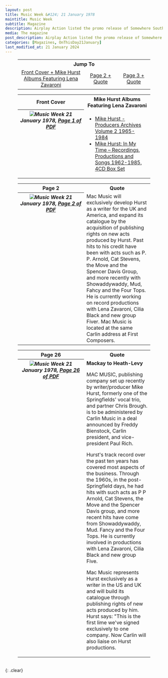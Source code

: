 ```yaml
---
layout: post
title: Music Week &#124; 21 January 1978
maintitle: Music Week
subtitle: Magazine
description: Airplay Action listed the promo release of Somewhere South Of Macon by Lena Zavaroni at the bottom of page 22.
media: The magazine
post_description: Airplay Action listed the promo release of Somewhere South Of Macon by Lena Zavaroni at the bottom of page 22.
categories: [Magazines, OnThisDay21January]
last_modified_at: 21 January 2024
---
```


<figure class="fig3">
<table style="text-align:center;">
<tr><th colspan="5">Jump To</th></tr>
<tr><td style="width:50%;"><a href="#infobox1">Front Cover + Mike Hurst Albums Featuring Lena Zavaroni</a></td><td style="width:25%;"><a href="#infobox2">Page 2 + Quote</a></td><td style="width:25%;"><a href="#infobox3">Page 3 + Quote</a></td></tr>
</table>
</figure>

<figure class="fig3">
<table>
<tr id="infobox1"><th>Front Cover</th><th>Mike Hurst Albums Featuring Lena Zavaroni</th></tr>
<tr>
<th style="width:50%; vertical-align:top;" rowspan="9" class="top"><a href="/assets/images/magazines/1978-01-21-Music-Week-fc.png"><img src="/assets/images/magazines/1978-01-21-Music-Week-fc.png" class="full-width zoom-in" /></a><cite class="whitespace">Music Week 21 January 1978,
<a class="external-link" href="https://www.worldradiohistory.com/UK/Music-Week/1978/Music-Week-1978-01-21.pdf">Page 1 of PDF</a></cite></th>
</tr>
<tr><td class="top">
<ul>
<li><a href="/discography/compilation-albums/2004-mike-hurst-producers-archives-volume-2">Mike Hurst - Producers Archives Volume 2 1965-1984</a></li>
<li><a href="/discography/compilation-albums/2021-10-15-mike-hurst-in-my-time-4cd-box-set">Mike Hurst: In My Time – Recordings, Productions and Songs 1962-1985, 4CD Box Set</a></li>
</ul>
</td></tr>
</table>
</figure>

<figure class="fig3">
<table>
<tr id="infobox2"><th>Page 2</th><th>Quote</th></tr>
<tr>
<th style="width:50%; vertical-align:top;" rowspan="9" class="top"><a href="/assets/images/magazines/1978-01-21-Music-Week-page-02"><img src="/assets/images/magazines/1978-01-21-Music-Week-page-02.png" class="full-width zoom-in" /></a><cite class="whitespace">Music Week 21 January 1978,
<a class="external-link" href="https://www.worldradiohistory.com/UK/Music-Week/1978/Music-Week-1978-01-21.pdf#page=2">Page 2 of PDF</a></cite></th>
</tr>
<tr><td class="top">Mac Music will exclusively develop Hurst as a writer for the UK and America, and expand its catalogue by the acquisition of publishing rights on new acts produced by Hurst. Past hits to his credit have been with acts such as P. P. Arnold, Cat Stevens, the Move and the Spencer Davis Group, and more recently with Showaddywaddy, Mud, Fahcy and the Four Tops. He is currently working on record productions with Lena Zavaroni, Cilia Black and new group Fiver. Mac Music is located at the same Carlin address at First Composers.</td></tr>
</table>
</figure>

<figure class="fig3">
<table>
<tr id="infobox3"><th>Page 26</th><th>Quote</th></tr>
<tr>
<th style="width:50%; vertical-align:top;" rowspan="9" class="top"><a href="/assets/images/magazines/1978-01-21-Music-Week-page-26.png"><img src="/assets/images/magazines/1978-01-21-Music-Week-page-26.png" class="full-width zoom-in" /></a><cite class="whitespace">Music Week 21 January 1978,
<a class="external-link" href="https://www.worldradiohistory.com/UK/Music-Week/1978/Music-Week-1978-01-21.pdf#page=26">Page 26 of PDF</a></cite></th>
</tr>
<tr><td class="top"><strong>Mackay to Heath-Levy</strong>
<p>MAC MUSIC, publishing company set up recently by writer/producer Mike Hurst, formerly one of the Springfields' vocal trio, and partner Chris Brough. is to be administered by Carlin Music in a deal announced by Freddy Bienstock, Carlin president, and vice-president Paul Rich.</p>
<p>Hurst's track record over the past ten years has covered most aspects of the business. Through the 1960s, in the post-Springfield days, he had hits with such acts as P P Arnold, Cat Stevens, the Move and the Spencer Davis group, and more recent hits have come from Showaddywaddy, Mud. Fancy and the Four Tops. He is currently involved in productions with Lena Zavaroni, Cilia Black and new group Five.</p>
<p>Mac Music represents Hurst exclusively as a writer in the US and UK and will build its catalogue through publishing rights of new acts produced by him. Hurst says: "This is the first lime we've signed exclusively to one company. Now Carlin will also liaise on Hurst productions.</p></td></tr>
</table>
</figure>

<br />{: .clear}

